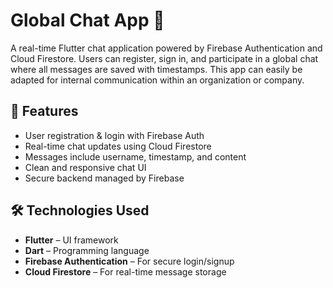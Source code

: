 # Global Chat App 💬

A real-time Flutter chat application powered by Firebase Authentication and Cloud Firestore. Users can register, sign in, and participate in a global chat where all messages are saved with timestamps. This app can easily be adapted for internal communication within an organization or company.

## 🌟 Features

- User registration & login with Firebase Auth
- Real-time chat updates using Cloud Firestore
- Messages include username, timestamp, and content
- Clean and responsive chat UI
- Secure backend managed by Firebase



## 🛠️ Technologies Used

- **Flutter** – UI framework
- **Dart** – Programming language
- **Firebase Authentication** – For secure login/signup
- **Cloud Firestore** – For real-time message storage

